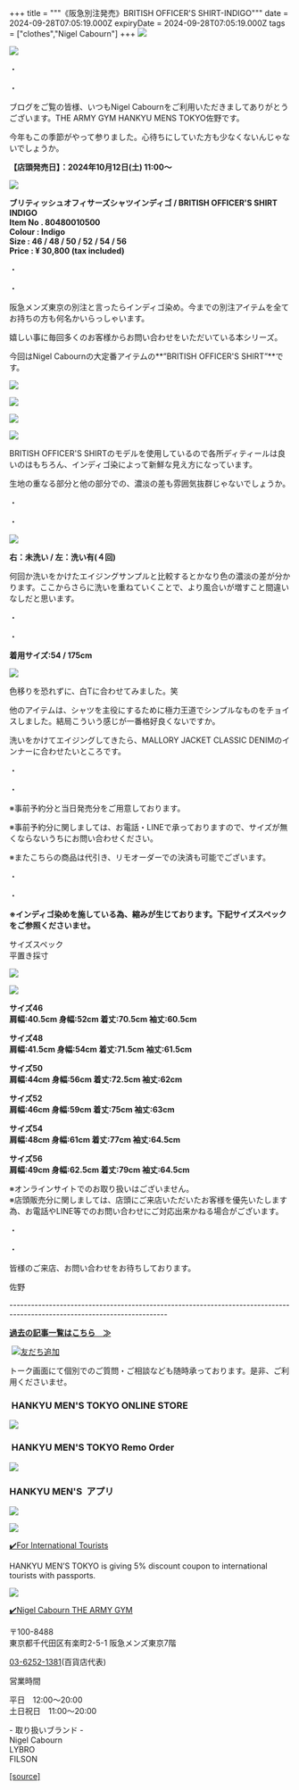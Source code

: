 +++
title = """《阪急別注発売》BRITISH OFFICER'S SHIRT-INDIGO"""
date = 2024-09-28T07:05:19.000Z
expiryDate = 2024-09-28T07:05:19.000Z
tags = ["clothes","Nigel Cabourn"]
+++
![](https://cdn.shopify.com/s/files/1/0094/9295/5196/files/IMG_3976_0cc38d98-f81b-4acb-9aea-83b84b6a1175_480x480.jpg?v=1727505091)

![](https://cdn.shopify.com/s/files/1/0094/9295/5196/files/IMG_3987_f9319bc1-e498-4dd7-b331-97fd603a9ccf_480x480.jpg?v=1727506522)

・

・

ブログをご覧の皆様、いつもNigel Cabournをご利用いただきましてありがとうございます。THE ARMY GYM HANKYU MENS TOKYO佐野です。

今年もこの季節がやって参りました。心待ちにしていた方も少なくないんじゃないでしょうか。

**【店頭発売日】：2024年10月12日(土) 11:00～**

![](https://cdn.shopify.com/s/files/1/0094/9295/5196/files/IMG_1075_b7b96755-0833-4a36-92bb-590673b01e08_480x480.jpg?v=1727505435)

**ブリティッシュオフィサーズシャツインディゴ / BRITISH OFFICER'S SHIRT INDIGO  
Item No . 80480010500  
Colour : Indigo  
Size : 46 / 48 / 50 / 52** **/ 54 / 56  
Price : ¥ 30,800 (tax included)**

・

・

阪急メンズ東京の別注と言ったらインディゴ染め。今までの別注アイテムを全てお持ちの方も何名かいらっしゃいます。

嬉しい事に毎回多くのお客様からお問い合わせをいただいている本シリーズ。

今回はNigel Cabournの大定番アイテムの**”BRITISH OFFICER'S SHIRT”**です。

![](https://cdn.shopify.com/s/files/1/0094/9295/5196/files/IMG_3990_ab647777-4674-48ba-90a9-a522323e7dd2_480x480.jpg?v=1727505091)

![](https://cdn.shopify.com/s/files/1/0094/9295/5196/files/IMG_3997_480x480.jpg?v=1727505090)

![](https://cdn.shopify.com/s/files/1/0094/9295/5196/files/IMG_3992_6bb0199f-3782-4c43-9d51-ddac65745451_480x480.jpg?v=1727505091)

![](https://cdn.shopify.com/s/files/1/0094/9295/5196/files/IMG_3982_be459510-ba49-4583-a541-d19d8c74dfde_480x480.jpg?v=1727505091)

BRITISH OFFICER'S SHIRTのモデルを使用しているので各所ディティールは良いのはもちろん、インディゴ染によって新鮮な見え方になっています。

生地の重なる部分と他の部分での、濃淡の差も雰囲気抜群じゃないでしょうか。

・

・

![](https://cdn.shopify.com/s/files/1/0094/9295/5196/files/IMG_1219_480x480.jpg?v=1727506427)

**右：未洗い / 左：洗い有(４回)** 

何回か洗いをかけたエイジングサンプルと比較するとかなり色の濃淡の差が分かります。ここからさらに洗いを重ねていくことで、より風合いが増すこと間違いなしだと思います。

・

・

**着用サイズ:54 / 175cm**

![](https://cdn.shopify.com/s/files/1/0094/9295/5196/files/IMG_1218_480x480.jpg?v=1727505091)

色移りを恐れずに、白Tに合わせてみました。笑

他のアイテムは、シャツを主役にするために極力王道でシンプルなものをチョイスしました。結局こういう感じが一番格好良くないですか。

洗いをかけてエイジングしてきたら、MALLORY JACKET CLASSIC DENIMのインナーに合わせたいところです。

・

・

※事前予約分と当日発売分をご用意しております。

※事前予約分に関しましては、お電話・LINEで承っておりますので、サイズが無くならないうちにお問い合わせください。

※またこちらの商品は代引き、リモオーダーでの決済も可能でございます。

・

・

**※インディゴ染めを施している為、縮みが生じております。下記サイズスペックをご参照くださいませ。**  
  
サイズスペック  
平置き採寸

![](https://cdn.shopify.com/s/files/1/0094/9295/5196/files/IMG_0711_64f5ac4f-8ba8-4d8b-8378-bbd450cbcb55_480x480.jpg?v=1721893303)

![](https://cdn.shopify.com/s/files/1/0094/9295/5196/files/IMG_0712_31cf4ce2-c0ca-4d74-952a-230cc6a0e0f2_480x480.jpg?v=1721893308)

**サイズ46  
肩幅:40.5cm 身幅:52cm 着丈:70.5cm 袖丈:60.5cm**　

**サイズ48   
肩幅:41.5cm 身幅:54cm 着丈:71.5cm 袖丈:61.5cm**　  
  
**サイズ50   
肩幅:44cm 身幅:56cm 着丈:72.5cm 袖丈:62cm**  
  
**サイズ52   
肩幅:46cm 身幅:59cm 着丈:75cm 袖丈:63cm**  
  
**サイズ54   
肩幅:48cm 身幅:61cm 着丈:77cm 袖丈:64.5cm**

**サイズ56  
肩幅:49cm 身幅:62.5cm 着丈:79cm 袖丈:64.5cm**

※オンラインサイトでのお取り扱いはございません。  
※店頭販売分に関しましては、店頭にご来店いただいたお客様を優先いたします為、お電話やLINE等でのお問い合わせにご対応出来かねる場合がございます。  

・

・

皆様のご来店、お問い合わせをお待ちしております。  

佐野

\--------------------------------------------------------------------------------------------------------------------------

[**過去の記事一覧はこちら　≫**](https://cabourn.jp/blogs/shop-info/tagged/the-army-gym-hankyu-mens-tokyo)

 [![友だち追加](https://scdn.line-apps.com/n/line_add_friends/btn/ja.png)](https://lin.ee/NdALMrk)

トーク画面にて個別でのご質問・ご相談なども随時承っております。是非、ご利用くださいませ。

###  HANKYU MEN'S TOKYO ONLINE STORE

[![](https://cdn.shopify.com/s/files/1/0094/9295/5196/files/89E08B8F-87A2-468C-B5C0-CCCEBD744C0B_240x240.jpg?v=1652323830)](https://web.hh-online.jp/hankyu-mens/goods/list.html?shoptype=1&cid=b_mgs_vtr_amg)

###  HANKYU MEN'S TOKYO Remo Order

[![](https://cdn.shopify.com/s/files/1/0094/9295/5196/files/IMG_4203_480x480.png?v=1693122470)](https://web.hh-online.jp/hankyu-mens/contents/remoorder/)

### HANKYU MEN'S  アプリ

[**![](https://cdn.shopify.com/s/files/1/0094/9295/5196/files/IMG_4236_480x480.png?v=1693821347)**](https://web.hh-online.jp/hankyu-mens/contents/app/)

![](https://cdn.shopify.com/s/files/1/0094/9295/5196/files/642F2481-827F-485B-B569-888BEA4847CE.gif?v=1599792399)

[✔️](https://www.hankyu-dept.co.jp/mens-tokyo/guestcoupon/)[For International Tourists](https://www.hankyu-dept.co.jp/mens-tokyo/guestcoupon/)

HANKYU MEN’S TOKYO is giving 5% discount coupon to international tourists with passports.

![](https://cdn.shopify.com/s/files/1/0094/9295/5196/files/111.jpg?v=1630658023)

[✔️Nigel Cabourn THE ARMY GYM](https://web.hh-online.jp/hankyu-mens/goods/list.html?shoptype=1&cid=b_mgs_vtr_amg)

〒100-8488  
東京都千代田区有楽町2-5-1 阪急メンズ東京7階

[03-6252-1381](tel:0362521381)(百貨店代表)

営業時間

平日　12:00～20:00  
土日祝日　11:00～20:00  

\- 取り扱いブランド -  
Nigel Cabourn  
LYBRO  
FILSON

[[source]](https://cabourn.jp/blogs/shop-info/hankyu20240928-1)
